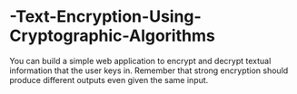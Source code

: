 # -Text-Encryption-Using-Cryptographic-Algorithms
You can build a simple web application to encrypt and decrypt textual information that the user keys in. Remember that strong encryption should produce different outputs even given the same input.
